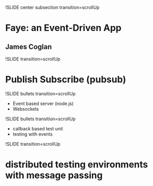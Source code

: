 !SLIDE center subsection transition=scrollUp
# Faye: an Event-Driven App #
## James Coglan ##

!SLIDE transition=scrollUp
# Publish Subscribe (pubsub) #

!SLIDE bullets transition=scrollUp
* Event based server (node.js)
* Websockets

!SLIDE bullets transition=scrollUp
* callback based test unit
* testing with events

!SLIDE transition=scrollUp
# distributed testing environments with message passing #
